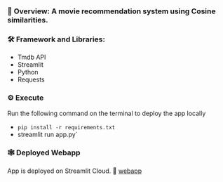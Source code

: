 ### 🎯  **Overview:** A movie recommendation system using Cosine similarities.

### 🛠️ **Framework and Libraries:**
- Tmdb API
- Streamlit
- Python
- Requests

### ⚙️  **Execute**
Run the following command on the terminal to deploy the app locally
- `pip install -r requirements.txt`
- streamlit run app.py`

### 🕸️ **Deployed Webapp**
App is deployed on Streamlit Cloud. 
🔗 [webapp](https://share.streamlit.io/samyyswift/movie-recommendation-webapp/main/app.py)


